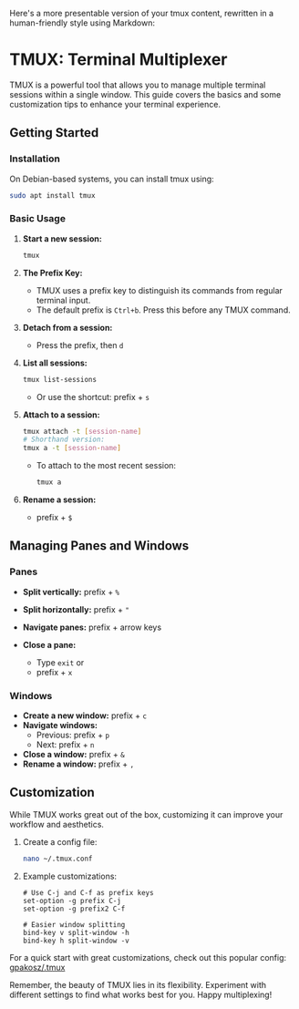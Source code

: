 Here's a more presentable version of your tmux content, rewritten in a human-friendly style using Markdown:

# TMUX: Terminal Multiplexer

TMUX is a powerful tool that allows you to manage multiple terminal sessions within a single window. This guide covers the basics and some customization tips to enhance your terminal experience.

## Getting Started

### Installation

On Debian-based systems, you can install tmux using:

```bash
sudo apt install tmux
```

### Basic Usage

1. **Start a new session:**
   ```bash
   tmux
   ```

2. **The Prefix Key:**
   - TMUX uses a prefix key to distinguish its commands from regular terminal input.
   - The default prefix is `Ctrl+b`. Press this before any TMUX command.


3. **Detach from a session:**
   - Press the prefix, then `d`

4. **List all sessions:**
   ```bash
   tmux list-sessions
   ```
   - Or use the shortcut: prefix + `s`

5. **Attach to a session:**
   ```bash
   tmux attach -t [session-name]
   # Shorthand version:
   tmux a -t [session-name]
   ```
   - To attach to the most recent session:
     ```bash
     tmux a
     ```

6. **Rename a session:**
   - prefix + `$`

## Managing Panes and Windows

### Panes

- **Split vertically:** prefix + `%`
- **Split horizontally:** prefix + `"`

- **Navigate panes:** prefix + arrow keys
- **Close a pane:** 
  - Type `exit` or
  - prefix + `x`

### Windows

- **Create a new window:** prefix + `c`
- **Navigate windows:** 
  - Previous: prefix + `p`
  - Next: prefix + `n`
- **Close a window:** prefix + `&`
- **Rename a window:** prefix + `,`

## Customization

While TMUX works great out of the box, customizing it can improve your workflow and aesthetics.

1. Create a config file:
   ```bash
   nano ~/.tmux.conf
   ```

2. Example customizations:
   ```
   # Use C-j and C-f as prefix keys
   set-option -g prefix C-j
   set-option -g prefix2 C-f

   # Easier window splitting
   bind-key v split-window -h
   bind-key h split-window -v
   ```

For a quick start with great customizations, check out this popular config: [gpakosz/.tmux](https://github.com/gpakosz/.tmux)

Remember, the beauty of TMUX lies in its flexibility. Experiment with different settings to find what works best for you. Happy multiplexing!
